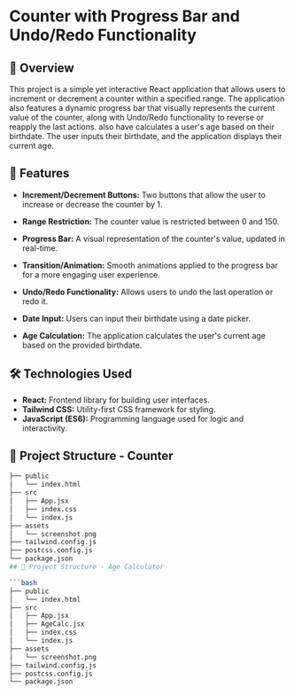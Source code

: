 # Counter with Progress Bar and Undo/Redo Functionality


## 📖 Overview

This project is a simple yet interactive React application that allows users to increment or decrement a counter within a specified range. The application also features a dynamic progress bar that visually represents the current value of the counter, along with Undo/Redo functionality to reverse or reapply the last actions.
also have calculates a user's age based on their birthdate. The user inputs their birthdate, and the application displays their current age.

## 🚀 Features

- **Increment/Decrement Buttons:** Two buttons that allow the user to increase or decrease the counter by 1.
- **Range Restriction:** The counter value is restricted between 0 and 150.
- **Progress Bar:** A visual representation of the counter's value, updated in real-time.
- **Transition/Animation:** Smooth animations applied to the progress bar for a more engaging user experience.
- **Undo/Redo Functionality:** Allows users to undo the last operation or redo it.

- **Date Input:** Users can input their birthdate using a date picker.
- **Age Calculation:** The application calculates the user's current age based on the provided birthdate.

## 🛠️ Technologies Used

- **React:** Frontend library for building user interfaces.
- **Tailwind CSS:** Utility-first CSS framework for styling.
- **JavaScript (ES6):** Programming language used for logic and interactivity.

## 📂 Project Structure - Counter

```bash
├── public
│   └── index.html
├── src
│   ├── App.jsx
│   ├── index.css
│   └── index.js
├── assets
│   └── screenshot.png
├── tailwind.config.js
├── postcss.config.js
└── package.json
## 📂 Project Structure - Age Calculator

```bash
├── public
│   └── index.html
├── src
│   ├── App.jsx
│   ├── AgeCalc.jsx
│   ├── index.css
│   └── index.js
├── assets
│   └── screenshot.png
├── tailwind.config.js
├── postcss.config.js
└── package.json